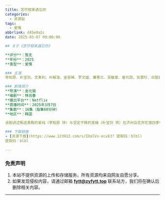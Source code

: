 ```yaml
---
title: 苦尽柑来遇见你
categories:
  - 资源贴
tags:
  - 爱情
abbrlink: d45e8a2c
date: 2025-03-07 00:00:00

## 关于《苦尽柑来遇见你》

**评分**：暂无  
**年份**：2025  
**类型**：爱情  

### 主演
李知恩、朴宝剑、文素利、朴解浚、金容琳、罗文姬、廉惠兰、吴敏爱、崔代勋、张慧珍、白智媛、嵯美暻、郑熙俊、安津罗森、吴正世、严志媛、金宣虎、李濬荣、郑伊书、金太延、李天茂、柳炳勋、李秀卿、李秀美

### 剧情简介
**导演**：金元锡  
**编剧**：林尚春  
**播出平台**：Netflix  
**首播时间**：2025年3月7日  
**集数**：16集（每集60分钟）  
**地区**：韩国  

该剧讲述叛逆勇敢的爱纯（李知恩 饰）与坚定不移的宽植（朴宝剑 饰）在济州岛花开花落四季中的动人故事。

### 下载链接
- [资源下载](https://www.123912.com/s/IXmlVv-ecvE3? 提取码：blbl)
提取码：blbl

---
```


### 免责声明
1. 本站不提供资源的上传和存储服务，所有资源均来自网友自愿分享。
2. 如果发现侵权内容，请通过邮箱 **fytt@zyfytt.top** 联系站方，我们将在确认后删除相关内容。

---